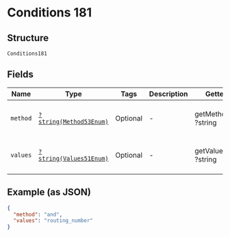 
# Conditions 181

## Structure

`Conditions181`

## Fields

| Name | Type | Tags | Description | Getter | Setter |
|  --- | --- | --- | --- | --- | --- |
| `method` | [`?string(Method53Enum)`](../../doc/models/method-53-enum.md) | Optional | - | getMethod(): ?string | setMethod(?string method): void |
| `values` | [`?string(Values51Enum)`](../../doc/models/values-51-enum.md) | Optional | - | getValues(): ?string | setValues(?string values): void |

## Example (as JSON)

```json
{
  "method": "and",
  "values": "routing_number"
}
```

